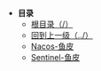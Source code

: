 * **目录**
  * [根目录（/）](/README)
  * [回到上一级（../）](/study/Java后端\05-SpringCloudAlibaba/README)
  * [Nacos-鱼皮](/study/Java后端\05-SpringCloudAlibaba\assets\Nacos-鱼皮/README)
  * [Sentinel-鱼皮](/study/Java后端\05-SpringCloudAlibaba\assets\Sentinel-鱼皮/README)
